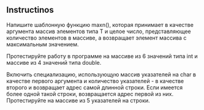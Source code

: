 ## Instructinos

Напишите шаблонную функцию maxn(), которая принимает в качестве аргумента массив элементов типа T и целое число, представляющее количество элементов в массиве, а возвращает элемент массива с максимальным значением.

Протестируйте работу в программе  на массиве из 6 значений типа int и массиве из 4 значений типа double.

Включить специализацию, использующую массив указателей на char в качестве первого аргумента и количество указателей - в качестве второго и возвращает адрес самой длинной строки. Если имеется более одной такой строки, возвращается адрес первой из них.
Протестируйте на массиве из 5 указателей на строки.